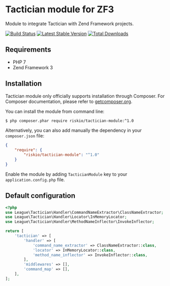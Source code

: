 Tactician module for ZF3
========================

Module to integrate Tactician with Zend Framework projects.

[![Build Status](https://img.shields.io/travis/RiskioFr/tactician-module.svg?style=flat)](http://travis-ci.org/RiskioFr/tactician-module)
[![Latest Stable Version](http://img.shields.io/packagist/v/riskio/tactician-module.svg?style=flat)](https://packagist.org/packages/riskio/tactician-module)
[![Total Downloads](http://img.shields.io/packagist/dt/riskio/tactician-module.svg?style=flat)](https://packagist.org/packages/riskio/tactician-module)

Requirements
------------

* PHP 7
* Zend Framework 3

Installation
------------

Tactician module only officially supports installation through Composer. For Composer documentation, please refer to
[getcomposer.org](http://getcomposer.org/).

You can install the module from command line:
```sh
$ php composer.phar require riskio/tactician-module:^1.0
```

Alternatively, you can also add manually the dependency in your `composer.json` file:
```json
{
    "require": {
        "riskio/tactician-module": "^1.0"
    }
}
```

Enable the module by adding `TacticianModule` key to your `application.config.php` file.

Default configuration
---------------------

```php
<?php
use League\Tactician\Handler\CommandNameExtractor\ClassNameExtractor;
use League\Tactician\Handler\Locator\InMemoryLocator;
use League\Tactician\Handler\MethodNameInflector\InvokeInflector;

return [
    'tactician' => [
        'handler' => [
            'command_name_extractor' => ClassNameExtractor::class,
            'locator' => InMemoryLocator::class,
            'method_name_inflector' => InvokeInflector::class,
        ],
        'middlewares' => [],
        'command_map' => [],
    ],
];
```
